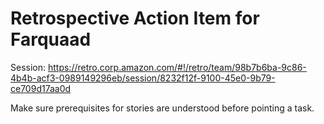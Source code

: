 
# Retrospective Action Item for Farquaad
Session: https://retro.corp.amazon.com/#!/retro/team/98b7b6ba-9c86-4b4b-acf3-0989149296eb/session/8232f12f-9100-45e0-9b79-ce709d17aa0d

Make sure prerequisites for stories are understood before pointing a task.
